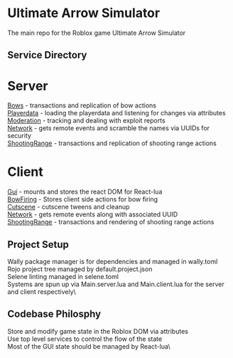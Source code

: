 # Ultimate Arrow Simulator 

The main repo for the Roblox game Ultimate Arrow Simulator

## Service Directory

# Server
[Bows](src/server/Systems/Bows.lua) - transactions and replication of bow actions\
[Playerdata](src/server/Systems/Playerdata/init.lua) - loading the playerdata and listening for changes via attributes\
[Moderation](src/server/Systems/Moderation.lua) - tracking and dealing with exploit reports\
[Network](src/server/Systems/Network.lua) - gets remote events and scramble the names via UUIDs for security\
[ShootingRange](src/server/Systems/ShootingRange.lua) - transactions and replication of shooting range actions

# Client
[Gui](src/client/Systems/BowFiring.lua) - mounts and stores the react DOM for React-lua\
[BowFiring](src/client/Systems/BowFiring.lua) - Stores client side actions for bow firing\
[Cutscene](src/client/Systems/Cutscene.lua) - cutscene tweens and cleanup\
[Network](src/client/Systems/Network.lua) -  gets remote events along with associated UUID\
[ShootingRange](src/client/Systems/ShootingRange.lua) - transactions and rendering of shooting range actions


## Project Setup
Wally package manager is for dependencies and managed in wally.toml\
Rojo project tree managed by default.project.json\
Selene linting managed in selene.toml\
Systems are spun up via Main.server.lua and Main.client.lua for the server and client respectively\

## Codebase Philosphy 
Store and modify game state in the Roblox DOM via attributes\
Use top level services to control the flow of the state\
Most of the GUI state should be managed by React-lua\